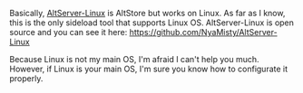 Basically, [AltServer-Linux](https://github.com/NyaMisty/AltServer-Linux) is AltStore but works on Linux. As far as I know, this is the only sideload tool that supports Linux OS. AltServer-Linux is open source and you can see it here: https://github.com/NyaMisty/AltServer-Linux

Because Linux is not my main OS, I'm afraid I can't help you much. However, if Linux is your main OS, I'm sure you know how to configurate it properly. 

 